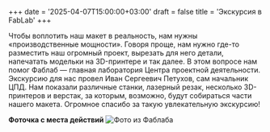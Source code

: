 +++
date = '2025-04-07T15:00:00+03:00'
draft = false
title = 'Экскурсия в FabLab'
+++

Чтобы воплотить наш макет в реальность, нам нужны «производственные мощности». Говоря проще, нам нужно где-то разместить наш огромный проект, вырезать для него детали, напечатать модельки на 3D-принтере и так далее. В этом вопросе нам помог Фаблаб — главная лаборатория Центра проектной деятельности. Экскурсию для нас провел Иван Сергеевич Петухов, сам начальник ЦПД. Нам показали различные станки, лазерный резак, несколько 3D-принтеров и верстак, за которым, возможно, будут собираться части нашего макета. Огромное спасибо за такую увлекательную экскурсию!

**Фоточка с места действий**
![Фото из Фаблаба](/images/fablab.png)


